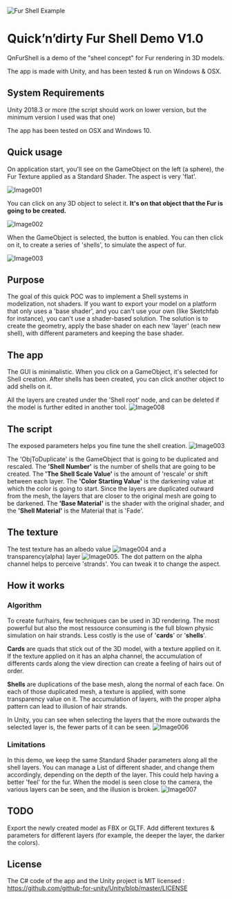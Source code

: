 ![Fur Shell Example](Documentation/screen_shells1.png "")

# Quick’n’dirty Fur Shell Demo V1.0

QnFurShell is a demo of the "sheel concept" for Fur rendering in 3D models.

The app is made with Unity, and has been tested & run on Windows & OSX.

## System Requirements
Unity 2018.3 or more (the script should work on lower version, but the minimum version I used was that one)

The app has been tested on OSX and Windows 10.

## Quick usage

On application start, you'll see on the GameObject on the left (a sphere), the Fur Texture applied as a Standard Shader.
The aspect is very 'flat'.

![Image001](Documentation/standard_shader_fur.png "")

You can click on any 3D object to select it. **It's on that object that the Fur is going to be created.**

![Image002](Documentation/interaction.png "")

When the GameObject is selected, the button is enabled.
You can then click on it, to create a series of 'shells', to simulate the aspect of fur.

![Image003](Documentation/screen_shells1.png "")

## Purpose
The goal of this quick POC was to implement a Shell systems in modelization, not shaders.
If you want to export your model on a platform that only uses a 'base shader', and you can't use your own (like Sketchfab for instance), you can't use a shader-based solution.
The solution is to create the geometry, apply the base shader on each new 'layer' (each new shell), with different parameters and keeping the base shader.

## The app
The GUI is minimalistic. When you click on a GameObject, it's selected for Shell creation.
After shells has been created, you can click another object to add shells on it.

All the layers are created under the 'Shell root' node, and can be deleted if the model is further edited in another tool.
![Image008](Documentation/parameters.png "")

## The script
The exposed parameters helps you fine tune the shell creation.
![Image003](Documentation/script.png "")

The 'ObjToDuplicate' is the GameObject that is going to be duplicated and rescaled. 
The **'Shell Number'** is the number of shells that are going to be created.
The **'The Shell Scale Value'** is the amount of 'rescale' or shift between each layer.
The **'Color Starting Value'** is the darkening value at which the color is going to start. Since the layers are duplicated outward from the mesh, the layers that are closer to the original mesh are going to be darkened.
The **'Base Material'** is the shader with the original shader, and the **'Shell Material'** is the Material that is 'Fade'. 

## The texture
The test texture has an albedo value ![Image004](Documentation/fur_albedo.png "") and a transparency(alpha) layer ![Image005](Documentation/alpha.png "").
The dot pattern on the alpha channel helps to perceive 'strands'. You can tweak it to change the aspect.

## How it works

### Algorithm
To create fur/hairs, few techniques can be used in 3D rendering.
The most powerful but also the most ressource consuming is the full blown physic simulation on hair strands.
Less costly is the use of '**cards**' or '**shells**'. 

**Cards** are quads that stick out of the 3D model, with a texture applied on it.
If the texture applied on it has an alpha channel, the accumulation of differents cards along the view direction can create a feeling of hairs out of order.

**Shells** are duplications of the base mesh, along the normal of each face. On each of those duplicated mesh, a texture is applied, with some transparency value on it.
The accumulation of layers, with the proper alpha pattern can lead to illusion of hair strands.

In Unity, you can see when selecting the layers that the more outwards the selected layer is, the fewer parts of it can be seen.
![Image006](Documentation/screen_shells3.png "")

### Limitations

In this demo, we keep the same Standard Shader parameters along all the shell layers. You can manage a List of different shader, and change them accordingly, depending on the depth of the layer.
This could help having a better 'feel' for the fur.
When the model is seen close to the camera, the various layers can be seen, and the illusion is broken.
![Image007](Documentation/screen_shells2.png "")

## TODO
Export the newly created model as FBX or GLTF.
Add different textures & parameters for different layers (for example, the deeper the layer, the darker the colors).

## License
The C# code of the app and the Unity project is MIT licensed : https://github.com/github-for-unity/Unity/blob/master/LICENSE
